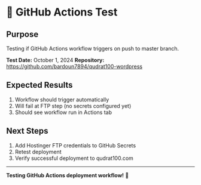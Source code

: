 # 🧪 GitHub Actions Test

## Purpose
Testing if GitHub Actions workflow triggers on push to master branch.

**Test Date:** October 1, 2024
**Repository:** https://github.com/bardoun7894/qudrat100-wordpress

## Expected Results
1. Workflow should trigger automatically
2. Will fail at FTP step (no secrets configured yet)
3. Should see workflow run in Actions tab

## Next Steps
1. Add Hostinger FTP credentials to GitHub Secrets
2. Retest deployment
3. Verify successful deployment to qudrat100.com

---

**Testing GitHub Actions deployment workflow!** 🚀